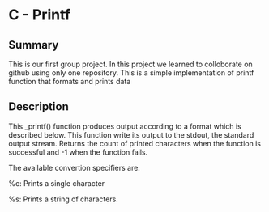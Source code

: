 # C - Printf 

## Summary
This is our first group project. In this project we learned to colloborate on github using only one repository. This is a simple implementation of printf function that formats and prints data

## Description
This _printf() function produces output according to a format which is described below. This function write its output to the stdout, the standard output stream. Returns the count of printed characters when the function is successful and -1 when the function fails.

The available convertion specifiers are:

%c: Prints a single character

%s: Prints a string of characters.
